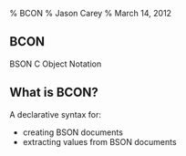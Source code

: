 % BCON
% Jason Carey
% March 14, 2012

BCON
----

BSON C Object Notation

What is BCON?
-------------

A declarative syntax for:

* creating BSON documents
* extracting values from BSON documents
